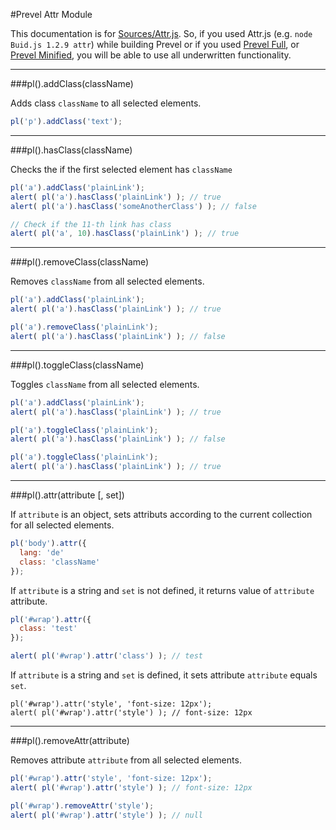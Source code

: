 #Prevel Attr Module

This documentation is for [Sources/Attr.js](https://github.com/chernikovalexey/Prevel/blob/master/Sources/Attr.js). So, if you used Attr.js (e.g. `node Buid.js 1.2.9 attr`) while building Prevel or if you used [Prevel Full](https://github.com/chernikovalexey/Prevel/blob/master/prevel-full.js), or [Prevel Minified](https://github.com/chernikovalexey/Prevel/blob/master/prevel-min.js), you will be able to use all underwritten functionality.

---

###pl().addClass(className)

Adds class `className` to all selected elements.

  ```javascript
  pl('p').addClass('text');
  ```

---

###pl().hasClass(className)

Checks the if the first selected element has `className`

  ```javascript
  pl('a').addClass('plainLink');
  alert( pl('a').hasClass('plainLink') ); // true
  alert( pl('a').hasClass('someAnotherClass') ); // false
  
  // Check if the 11-th link has class
  alert( pl('a', 10).hasClass('plainLink') ); // true
  ```
  
---

###pl().removeClass(className)

Removes `className` from all selected elements.

  ```javascript
  pl('a').addClass('plainLink');
  alert( pl('a').hasClass('plainLink') ); // true
  
  pl('a').removeClass('plainLink');
  alert( pl('a').hasClass('plainLink') ); // false
  ```

---

###pl().toggleClass(className)

Toggles `className` from all selected elements.

  ```javascript
  pl('a').addClass('plainLink');
  alert( pl('a').hasClass('plainLink') ); // true
  
  pl('a').toggleClass('plainLink');
  alert( pl('a').hasClass('plainLink') ); // false
  
  pl('a').toggleClass('plainLink');
  alert( pl('a').hasClass('plainLink') ); // true
  ```

---

###pl().attr(attribute [, set])

If `attribute` is an object, sets attributs according to the current collection for all selected elements.

  ```javascript
  pl('body').attr({
    lang: 'de'
    class: 'className'
  });
  ```
  
If `attribute` is a string and `set` is not defined, it returns value of `attribute` attribute.

  ```javascript
  pl('#wrap').attr({
    class: 'test'
  });
  
  alert( pl('#wrap').attr('class') ); // test
  ```

If `attribute` is a string and `set` is defined, it sets attribute `attribute` equals `set`.

  ```javascipt
  pl('#wrap').attr('style', 'font-size: 12px');
  alert( pl('#wrap').attr('style') ); // font-size: 12px
  ```

---

###pl().removeAttr(attribute)

Removes attribute `attribute` from all selected elements.

  ```javascript
  pl('#wrap').attr('style', 'font-size: 12px');
  alert( pl('#wrap').attr('style') ); // font-size: 12px
  
  pl('#wrap').removeAttr('style');
  alert( pl('#wrap').attr('style') ); // null
  ```